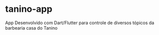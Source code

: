 # tanino-app
App Desenvolvido com Dart/Flutter para controle de diversos tópicos da barbearia casa do Tanino
